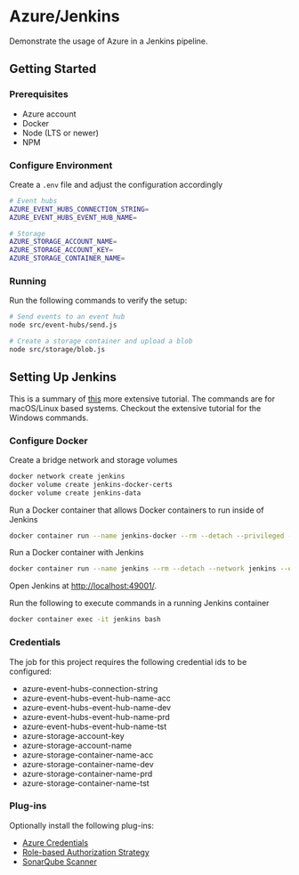 # Azure/Jenkins

Demonstrate the usage of Azure in a Jenkins pipeline.

## Getting Started

### Prerequisites

- Azure account
- Docker
- Node (LTS or newer)
- NPM

### Configure Environment

Create a `.env` file and adjust the configuration accordingly

```bash
# Event hubs
AZURE_EVENT_HUBS_CONNECTION_STRING=
AZURE_EVENT_HUBS_EVENT_HUB_NAME=

# Storage
AZURE_STORAGE_ACCOUNT_NAME=
AZURE_STORAGE_ACCOUNT_KEY=
AZURE_STORAGE_CONTAINER_NAME=
```

### Running

Run the following commands to verify the setup:

```bash
# Send events to an event hub
node src/event-hubs/send.js

# Create a storage container and upload a blob
node src/storage/blob.js
```

## Setting Up Jenkins

This is a summary of [this](https://jenkins.io/doc/tutorials/build-a-node-js-and-react-app-with-npm/) more extensive tutorial.
The commands are for macOS/Linux based systems.
Checkout the extensive tutorial for the Windows commands.

### Configure Docker

Create a bridge network and storage volumes

```bash
docker network create jenkins
docker volume create jenkins-docker-certs
docker volume create jenkins-data
```

Run a Docker container that allows Docker containers to run inside of Jenkins

```bash
docker container run --name jenkins-docker --rm --detach --privileged --network jenkins --network-alias docker --env DOCKER_TLS_CERTDIR=/certs --volume jenkins-docker-certs:/certs/client --volume jenkins-data:/var/jenkins_home --volume "$HOME":/home docker:dind
```

Run a Docker container with Jenkins

```bash
docker container run --name jenkins --rm --detach --network jenkins --env DOCKER_HOST=tcp://docker:2376 --env DOCKER_CERT_PATH=/certs/client --env DOCKER_TLS_VERIFY=1 --volume jenkins-data:/var/jenkins_home --volume jenkins-docker-certs:/certs/client:ro --volume "$HOME":/home --publish 49001:8080 jenkinsci/blueocean
```

Open Jenkins at <http://localhost:49001/>.

Run the following to execute commands in a running Jenkins container

```bash
docker container exec -it jenkins bash
```

### Credentials

The job for this project requires the following credential ids to be configured:

- azure-event-hubs-connection-string
- azure-event-hubs-event-hub-name-acc
- azure-event-hubs-event-hub-name-dev
- azure-event-hubs-event-hub-name-prd
- azure-event-hubs-event-hub-name-tst
- azure-storage-account-key
- azure-storage-account-name
- azure-storage-container-name-acc
- azure-storage-container-name-dev
- azure-storage-container-name-prd
- azure-storage-container-name-tst

### Plug-ins

Optionally install the following plug-ins:

- [Azure Credentials](https://plugins.jenkins.io/azure-credentials/)
- [Role-based Authorization Strategy](https://plugins.jenkins.io/role-strategy/)
- [SonarQube Scanner](https://plugins.jenkins.io/sonar/)
